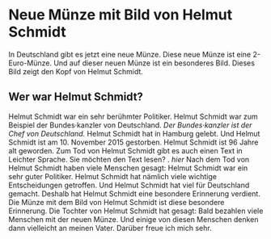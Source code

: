 # Neue Münze mit Bild von Helmut Schmidt

In Deutschland gibt es jetzt eine neue Münze. Diese neue Münze ist eine 2-Euro-Münze. Und auf dieser neuen Münze ist ein besonderes Bild. Dieses Bild zeigt den Kopf von Helmut Schmidt. 

## Wer war Helmut Schmidt?
Helmut Schmidt war ein sehr berühmter Politiker. Helmut Schmidt war zum Beispiel der Bundes·kanzler von Deutschland. 
*Der Bundes·kanzler ist der Chef von Deutschland.* Helmut Schmidt hat in Hamburg gelebt. Und Helmut Schmidt ist am 10. November 2015 gestorben. Helmut Schmidt ist 96 Jahre alt geworden. 
Zum Tod von Helmut Schmidt gibt es auch einen Text in Leichter Sprache. Sie möchten den Text lesen?  . *hier* 
Nach dem Tod von Helmut Schmidt haben viele Menschen gesagt: Helmut Schmidt war ein sehr guter Politiker. Helmut Schmidt hat nämlich viele wichtige Entscheidungen getroffen. Und Helmut Schmidt hat viel für Deutschland gemacht. Deshalb hat Helmut Schmidt eine besondere Erinnerung verdient. Die Münze mit dem Bild von Helmut Schmidt ist diese besondere Erinnerung. 
Die Tochter von Helmut Schmidt hat gesagt: Bald bezahlen viele Menschen mit der neuen Münze. Und einige von diesen Menschen denken dann vielleicht an meinen Vater. Darüber freue ich mich sehr. 
